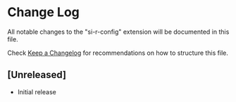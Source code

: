 # Change Log

All notable changes to the "si-r-config" extension will be documented in this file.

Check [Keep a Changelog](http://keepachangelog.com/) for recommendations on how to structure this file.

## [Unreleased]

- Initial release